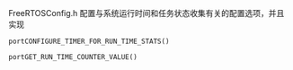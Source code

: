 FreeRTOSConfig.h 配置与系统运行时间和任务状态收集有关的配置选项，并且实现

 `portCONFIGURE_TIMER_FOR_RUN_TIME_STATS()` 

 `portGET_RUN_TIME_COUNTER_VALUE()`